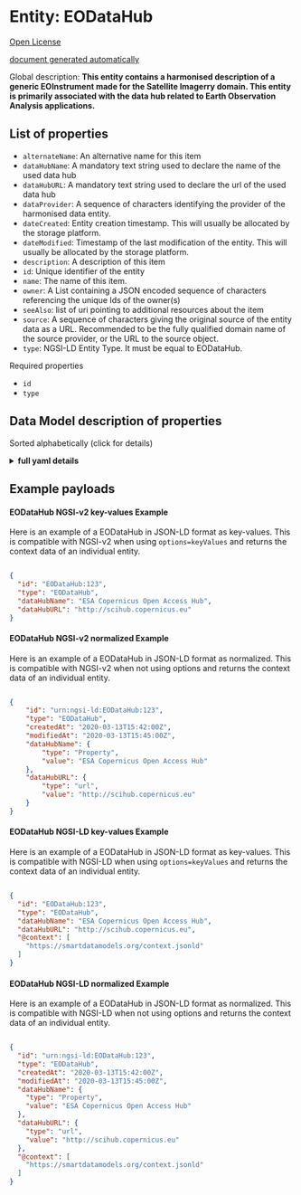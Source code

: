 Entity: EODataHub  
=================  
[Open License](https://github.com/smart-data-models//dataModel.SatelliteImagery/blob/master/EODataHub/LICENSE.md)  
[document generated automatically](https://docs.google.com/presentation/d/e/2PACX-1vTs-Ng5dIAwkg91oTTUdt8ua7woBXhPnwavZ0FxgR8BsAI_Ek3C5q97Nd94HS8KhP-r_quD4H0fgyt3/pub?start=false&loop=false&delayms=3000#slide=id.gb715ace035_0_60)  
Global description: **This entity contains a harmonised description of a generic EOInstrument made for the Satellite Imagerry domain. This entity is primarily associated with the data hub related to Earth Observation Analysis applications.**  

## List of properties  

- `alternateName`: An alternative name for this item  - `dataHubName`: A mandatory text string used to declare the name of the used data hub  - `dataHubURL`: A mandatory text string used to declare the url of the used data hub  - `dataProvider`: A sequence of characters identifying the provider of the harmonised data entity.  - `dateCreated`: Entity creation timestamp. This will usually be allocated by the storage platform.  - `dateModified`: Timestamp of the last modification of the entity. This will usually be allocated by the storage platform.  - `description`: A description of this item  - `id`: Unique identifier of the entity  - `name`: The name of this item.  - `owner`: A List containing a JSON encoded sequence of characters referencing the unique Ids of the owner(s)  - `seeAlso`: list of uri pointing to additional resources about the item  - `source`: A sequence of characters giving the original source of the entity data as a URL. Recommended to be the fully qualified domain name of the source provider, or the URL to the source object.  - `type`: NGSI-LD Entity Type. It must be equal to EODataHub.    
Required properties  
- `id`  - `type`  ## Data Model description of properties  
Sorted alphabetically (click for details)  
<details><summary><strong>full yaml details</strong></summary>    
```yaml  
EODataHub:    
  description: 'This entity contains a harmonised description of a generic EOInstrument made for the Satellite Imagerry domain. This entity is primarily associated with the data hub related to Earth Observation Analysis applications.'    
  properties:    
    alternateName:    
      description: 'An alternative name for this item'    
      type: string    
      x-ngsi:    
        type: Property    
    dataHubName:    
      description: 'A mandatory text string used to declare the name of the used data hub'    
      type: string    
      x-ngsi:    
        model: https://schema.org/Text    
        type: Property    
    dataHubURL:    
      description: 'A mandatory text string used to declare the url of the used data hub'    
      type: string    
      x-ngsi:    
        model: https://schema.org/url    
        type: Property    
    dataProvider:    
      description: 'A sequence of characters identifying the provider of the harmonised data entity.'    
      type: string    
      x-ngsi:    
        type: Property    
    dateCreated:    
      description: 'Entity creation timestamp. This will usually be allocated by the storage platform.'    
      format: date-time    
      type: string    
      x-ngsi:    
        type: Property    
    dateModified:    
      description: 'Timestamp of the last modification of the entity. This will usually be allocated by the storage platform.'    
      format: date-time    
      type: string    
      x-ngsi:    
        type: Property    
    description:    
      description: 'A description of this item'    
      type: string    
      x-ngsi:    
        type: Property    
    id:    
      anyOf: &eodatahub_-_properties_-_owner_-_items_-_anyof    
        - description: 'Property. Identifier format of any NGSI entity'    
          maxLength: 256    
          minLength: 1    
          pattern: ^[\w\-\.\{\}\$\+\*\[\]`|~^@!,:\\]+$    
          type: string    
        - description: 'Property. Identifier format of any NGSI entity'    
          format: uri    
          type: string    
      description: 'Unique identifier of the entity'    
      x-ngsi:    
        type: Property    
    name:    
      description: 'The name of this item.'    
      type: string    
      x-ngsi:    
        type: Property    
    owner:    
      description: 'A List containing a JSON encoded sequence of characters referencing the unique Ids of the owner(s)'    
      items:    
        anyOf: *eodatahub_-_properties_-_owner_-_items_-_anyof    
        description: 'Property. Unique identifier of the entity'    
      type: array    
      x-ngsi:    
        type: Property    
    seeAlso:    
      description: 'list of uri pointing to additional resources about the item'    
      oneOf:    
        - items:    
            format: uri    
            type: string    
          minItems: 1    
          type: array    
        - format: uri    
          type: string    
      x-ngsi:    
        type: Property    
    source:    
      description: 'A sequence of characters giving the original source of the entity data as a URL. Recommended to be the fully qualified domain name of the source provider, or the URL to the source object.'    
      type: string    
      x-ngsi:    
        type: Property    
    type:    
      description: 'NGSI-LD Entity Type. It must be equal to EODataHub.'    
      enum:    
        - EODataHub    
      type: string    
      x-ngsi:    
        type: Property    
  required:    
    - id    
    - type    
  type: object    
```  
</details>    
## Example payloads    
#### EODataHub NGSI-v2 key-values Example    
Here is an example of a EODataHub in JSON-LD format as key-values. This is compatible with NGSI-v2 when  using `options=keyValues` and returns the context data of an individual entity.  
```json  
{  
  "id": "EODataHub:123",  
  "type": "EODataHub",  
  "dataHubName": "ESA Copernicus Open Access Hub",  
  "dataHubURL": "http://scihub.copernicus.eu"  
}  
```  
#### EODataHub NGSI-v2 normalized Example    
Here is an example of a EODataHub in JSON-LD format as normalized. This is compatible with NGSI-v2 when not using options and returns the context data of an individual entity.  
```json  
{  
    "id": "urn:ngsi-ld:EODataHub:123",  
    "type": "EODataHub",  
    "createdAt": "2020-03-13T15:42:00Z",  
    "modifiedAt": "2020-03-13T15:45:00Z",  
    "dataHubName": {  
        "type": "Property",  
        "value": "ESA Copernicus Open Access Hub"  
    },  
    "dataHubURL": {  
        "type": "url",  
        "value": "http://scihub.copernicus.eu"  
    }  
}  
```  
#### EODataHub NGSI-LD key-values Example    
Here is an example of a EODataHub in JSON-LD format as key-values. This is compatible with NGSI-LD when  using `options=keyValues` and returns the context data of an individual entity.  
```json  
{  
  "id": "EODataHub:123",  
  "type": "EODataHub",  
  "dataHubName": "ESA Copernicus Open Access Hub",  
  "dataHubURL": "http://scihub.copernicus.eu",  
  "@context": [  
    "https://smartdatamodels.org/context.jsonld"  
  ]  
}  
```  
#### EODataHub NGSI-LD normalized Example    
Here is an example of a EODataHub in JSON-LD format as normalized. This is compatible with NGSI-LD when not using options and returns the context data of an individual entity.  
```json  
{  
  "id": "urn:ngsi-ld:EODataHub:123",  
  "type": "EODataHub",  
  "createdAt": "2020-03-13T15:42:00Z",  
  "modifiedAt": "2020-03-13T15:45:00Z",  
  "dataHubName": {  
    "type": "Property",  
    "value": "ESA Copernicus Open Access Hub"  
  },  
  "dataHubURL": {  
    "type": "url",  
    "value": "http://scihub.copernicus.eu"  
  },  
  "@context": [  
    "https://smartdatamodels.org/context.jsonld"  
  ]  
}  
```  

